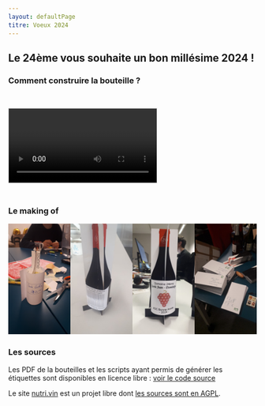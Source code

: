 ```yaml
---
layout: defaultPage
titre: Voeux 2024
---
```


## Le 24ème vous souhaite un bon millésime 2024 !

### Comment construire la bouteille ?

<video controls style="max-height: 400px; margin-top: 30px; margin-bottom: 20px; border: 1px solid #cecece;"><source src="/img/2024/montage.webm" type="video/webm" /></video>

### Le making of

<div style="display: flex;">
<div><a href="/img/2024/makingof_01.jpg" style="text-align:center;display: block;"><img src="/img/2024/makingof_01.jpg" style="max-height: 300px; max-width: 100%;"/></a></div>
<div><a href="/img/2024/makingof_02.jpg" style="text-align:center;display: block;"><img src="/img/2024/makingof_02.jpg" style="max-height: 300px; max-width: 100%;"/></a></div>
<div><a href="/img/2024/makingof_03.jpg" style="text-align:center;display: block;"><img src="/img/2024/makingof_03.jpg" style="max-height: 300px; max-width: 100%;"/></a></div>
<div><a href="/img/2024/makingof_04.jpg" style="text-align:center;display: block;"><img src="/img/2024/makingof_04.jpg" style="max-height: 300px; max-width: 100%;"/></a></div>
</div>

### Les sources

Les PDF de la bouteilles et les scripts ayant permis de générer les étiquettes sont disponibles en licence libre : [voir le code source](https://github.com/24eme/voeux_2024_etiquettes)

Le site [nutri.vin](https://nutri.vin/) est un projet libre dont [les sources sont en AGPL](https://github.com/24eme/nutri.vin).
